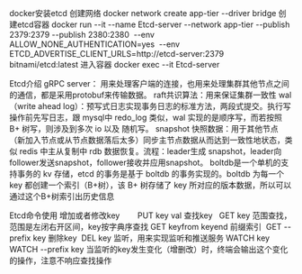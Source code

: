 docker安装etcd
创建网络
docker network create app-tier --driver bridge
创建etcd容器
docker run --it --name Etcd-server --network app-tier --publish 2379:2379 --publish 2380:2380  --env ALLOW_NONE_AUTHENTICATION=yes  --env ETCD_ADVERTISE_CLIENT_URLS=http://etcd-server:2379 bitnami/etcd:latest
进入容器
docker exec --it Etcd-server

Etcd介绍
gRPC server： 用来处理客户端的连接，也用来处理集群其他节点之间的通信，都是采用protobuf来传输数据。
raft共识算法：用来保证集群一致性
wal（write ahead log）：预写式日志实现事务日志的标准方法，两段式提交。执行写操作前先写日志，跟 mysql中 redo_log 类似，wal 实现的是顺序写，而若按照 B+ 树写，则涉及到多次 io 以及 随机写。
snapshot 快照数据：用于其他节点（新加入节点或从节点数据落后太多）同步主节点数据从而达到一致性地状态，类似 redis 中主从复制中 rdb 数据恢复。流程：leader生成 snapshot，leader向follower发送snapshot，follower接收并应用snapshot。
boltdb是一个单机的支持事务的 kv 存储，etcd 的事务是基于 boltdb 的事务实现的。boltdb 为每一个 key 都创建一个索引（B+树），该 B+ 树存储了 key 所对应的版本数据，所以可以通过这个B+树索引出历史信息

Etcd命令使用
增加或者修改key        PUT key val
查找key   GET key
范围查找，范围是左闭右开区间，key按字典序查找
GET keyfrom keyend
前缀索引  GET --prefix key
删除key  DEL key
监听，用来实现监听和推送服务
WATCH key
WATCH --prefix key
当监听的key发生变化（增删改）时，终端会输出这个变化的操作，注意不响应查找操作